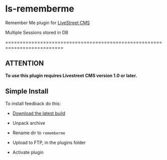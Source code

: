 ls-rememberme
=============

Remember Me plugin for [LiveStreet CMS](http://livestreetcms.com/ "LiveStreet CMS")

Multiple Sessions stored in DB

==========================================================================


ATTENTION
---------


**To use this plugin requires Livestreet CMS version 1.0 or later.**



Simple Install
--------------



To install feedback do this:



* [Download the latest build](https://github.com/kpoxas/ls-rememberme "Download as zip")

* Unpack archive

* Rename dir to `rememberme`

* Upload to FTP, in the plugins folder

* Activate plugin
